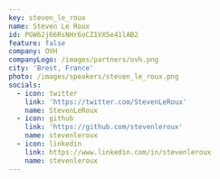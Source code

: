 ```yaml
---
key: steven_le_roux
name: Steven Le Roux
id: PGW62j66RsNHr6oCZ1VX5e41lAB2
feature: false
company: OVH
companyLogo: /images/partners/ovh.png
city: 'Brest, France'
photo: /images/speakers/steven_le_roux.png
socials:
  - icon: twitter
    link: 'https://twitter.com/StevenLeRoux'
    name: StevenLeRoux
  - icon: github
    link: 'https://github.com/stevenleroux'
    name: stevenleroux
  - icon: linkedin
    link: https://www.linkedin.com/in/stevenleroux
    name: stevenleroux
---
```

